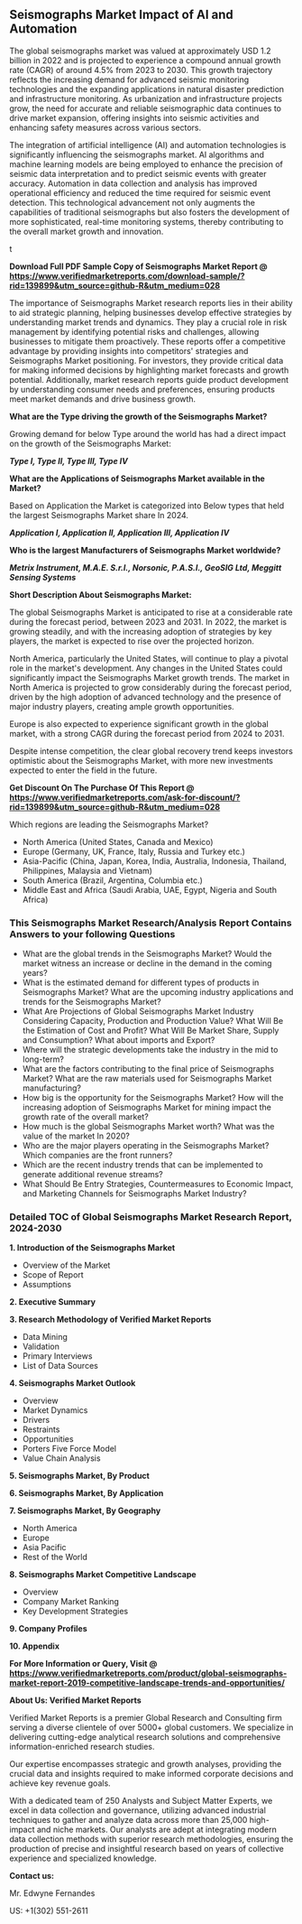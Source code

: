 <h2>Seismographs Market Impact of AI and Automation</h2><p>The global seismographs market was valued at approximately USD 1.2 billion in 2022 and is projected to experience a compound annual growth rate (CAGR) of around 4.5% from 2023 to 2030. This growth trajectory reflects the increasing demand for advanced seismic monitoring technologies and the expanding applications in natural disaster prediction and infrastructure monitoring. As urbanization and infrastructure projects grow, the need for accurate and reliable seismographic data continues to drive market expansion, offering insights into seismic activities and enhancing safety measures across various sectors.</p><p>The integration of artificial intelligence (AI) and automation technologies is significantly influencing the seismographs market. AI algorithms and machine learning models are being employed to enhance the precision of seismic data interpretation and to predict seismic events with greater accuracy. Automation in data collection and analysis has improved operational efficiency and reduced the time required for seismic event detection. This technological advancement not only augments the capabilities of traditional seismographs but also fosters the development of more sophisticated, real-time monitoring systems, thereby contributing to the overall market growth and innovation.</p>t</p><p id="" class=""><strong>Download Full PDF Sample Copy of Seismographs Market Report @ <a href="https://www.verifiedmarketreports.com/download-sample/?rid=139899&utm_source=github-R&utm_medium=028" target="_blank">https://www.verifiedmarketreports.com/download-sample/?rid=139899&utm_source=github-R&utm_medium=028</a></strong></p><p>The importance of&nbsp;Seismographs Market research reports lies in their ability to aid strategic planning, helping businesses develop effective strategies by understanding market trends and dynamics. They play a crucial role in risk management by identifying potential risks and challenges, allowing businesses to mitigate them proactively. These reports offer a competitive advantage by providing insights into competitors' strategies and Seismographs Market positioning. For investors, they provide critical data for making informed decisions by highlighting market forecasts and growth potential. Additionally, market research reports guide product development by understanding consumer needs and preferences, ensuring products meet market demands and drive business growth.</p><p><strong>What are the&nbsp;Type driving the growth of the Seismographs Market?</strong></p><p id="" class="">Growing demand for below Type around the world has had a direct impact on the growth of the Seismographs Market:</p><em><strong>Type I, Type II, Type III, Type IV</strong></em></p><strong>What are the&nbsp;Applications&nbsp;of Seismographs Market available in the Market?</strong></p><p id="" class="">Based on Application the Market is categorized into Below types that held the largest Seismographs Market share In 2024.</p><em><strong>Application I, Application II, Application III, Application IV</strong></em></p><strong>Who is the largest Manufacturers of Seismographs Market worldwide?</strong></p><p><em><strong>Metrix Instrument, M.A.E. S.r.l., Norsonic, P.A.S.I., GeoSIG Ltd, Meggitt Sensing Systems</strong></em></p><p id="" class=""><strong>Short Description About Seismographs Market:</strong></p><p>The global Seismographs Market is anticipated to rise at a considerable rate during the forecast period, between 2023 and 2031. In 2022, the market is growing steadily, and with the increasing adoption of strategies by key players, the market is expected to rise over the projected horizon.</p><p>North America, particularly the United States, will continue to play a pivotal role in the market's development. Any changes in the United States could significantly impact the Seismographs Market growth trends. The market in North America is projected to grow considerably during the forecast period, driven by the high adoption of advanced technology and the presence of major industry players, creating ample growth opportunities.</p><p>Europe is also expected to experience significant growth in the global market, with a strong CAGR during the forecast period from 2024 to 2031.</p><p>Despite intense competition, the clear global recovery trend keeps investors optimistic about the Seismographs Market, with more new investments expected to enter the field in the future.</p><p id="" class=""><strong>Get Discount On The Purchase Of This Report @ <a href="https://www.verifiedmarketreports.com/ask-for-discount/?rid=139899&utm_source=github-R&utm_medium=028" target="_blank">https://www.verifiedmarketreports.com/ask-for-discount/?rid=139899&utm_source=github-R&utm_medium=028</a></strong></p>Which regions are leading the Seismographs Market?</p><ul><li>North America (United States, Canada and Mexico)</li><li>Europe (Germany, UK, France, Italy, Russia and Turkey etc.)</li><li>Asia-Pacific (China, Japan, Korea, India, Australia, Indonesia, Thailand, Philippines, Malaysia and Vietnam)</li><li>South America (Brazil, Argentina, Columbia etc.)</li><li>Middle East and Africa (Saudi Arabia, UAE, Egypt, Nigeria and South Africa)</li></ul><h3 id="" class="">This Seismographs Market Research/Analysis Report Contains Answers to your following Questions</h3><ul><li>What are the global trends in the Seismographs Market? Would the market witness an increase or decline in the demand in the coming years?</li><li>What is the estimated demand for different types of products in Seismographs Market? What are the upcoming industry applications and trends for the Seismographs Market?</li><li>What Are Projections of Global Seismographs Market Industry Considering Capacity, Production and Production Value? What Will Be the Estimation of Cost and Profit? What Will Be Market Share, Supply and Consumption? What about imports and Export?</li><li>Where will the strategic developments take the industry in the mid to long-term?</li><li>What are the factors contributing to the final price of Seismographs Market? What are the raw materials used for Seismographs Market manufacturing?</li><li>How big is the opportunity for the Seismographs Market? How will the increasing adoption of Seismographs Market for mining impact the growth rate of the overall market?</li><li>How much is the global Seismographs Market worth? What was the value of the market In 2020?</li><li>Who are the major players operating in the Seismographs Market? Which companies are the front runners?</li><li>Which are the recent industry trends that can be implemented to generate additional revenue streams?</li><li>What Should Be Entry Strategies, Countermeasures to Economic Impact, and Marketing Channels for Seismographs Market Industry?</li></ul><h3 id="" class="">Detailed TOC of Global Seismographs Market Research Report, 2024-2030</h3><p id="" class=""><strong>1. Introduction of the Seismographs Market</strong></p><ul><li>Overview of the Market</li><li>Scope of Report</li><li>Assumptions</li></ul><p id="" class=""><strong>2. Executive Summary</strong></p><p id="" class=""><strong>3. Research Methodology of Verified Market Reports</strong></p><ul><li>Data Mining</li><li>Validation</li><li>Primary Interviews</li><li>List of Data Sources</li></ul><p id="" class=""><strong>4. Seismographs Market Outlook</strong></p><ul><li>Overview</li><li>Market Dynamics</li><li>Drivers</li><li>Restraints</li><li>Opportunities</li><li>Porters Five Force Model</li><li>Value Chain Analysis</li></ul><p id="" class=""><strong>5. Seismographs Market, By Product</strong></p><p id="" class=""><strong>6. Seismographs Market, By Application</strong></p><p id="" class=""><strong>7. Seismographs Market, By Geography</strong></p><ul><li>North America</li><li>Europe</li><li>Asia Pacific</li><li>Rest of the World</li></ul><p id="" class=""><strong>8. Seismographs Market Competitive Landscape</strong></p><ul><li>Overview</li><li>Company Market Ranking</li><li>Key Development Strategies</li></ul><p id="" class=""><strong>9. Company Profiles</strong></p><p id="" class=""><strong>10. Appendix</strong></p><p id="" class=""><strong>For More Information or Query, Visit @ <a href="https://www.verifiedmarketreports.com/product/global-seismographs-market-report-2019-competitive-landscape-trends-and-opportunities/" target="_blank">https://www.verifiedmarketreports.com/product/global-seismographs-market-report-2019-competitive-landscape-trends-and-opportunities/</a></strong></p><p id="" class=""><strong>About Us: Verified Market Reports</strong></p><p id="" class="">Verified Market Reports is a premier Global Research and Consulting firm serving a diverse clientele of over 5000+ global customers. We specialize in delivering cutting-edge analytical research solutions and comprehensive information-enriched research studies.</p><p id="" class="">Our expertise encompasses strategic and growth analyses, providing the crucial data and insights required to make informed corporate decisions and achieve key revenue goals.</p><p id="" class="">With a dedicated team of 250 Analysts and Subject Matter Experts, we excel in data collection and governance, utilizing advanced industrial techniques to gather and analyze data across more than 25,000 high-impact and niche markets. Our analysts are adept at integrating modern data collection methods with superior research methodologies, ensuring the production of precise and insightful research based on years of collective experience and specialized knowledge.</p><p id="" class=""><strong>Contact us:</strong></p><p id="" class="">Mr. Edwyne Fernandes</p><p id="" class="">US: +1(302) 551-2611</p>